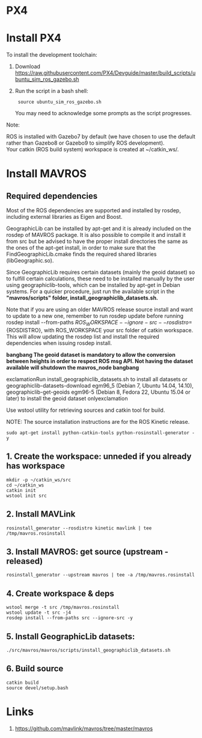 # PX4

# Install PX4

To install the development toolchain:
1. Download https://raw.githubusercontent.com/PX4/Devguide/master/build_scripts/ubuntu_sim_ros_gazebo.sh        
2. Run the script in a bash shell:

        source ubuntu_sim_ros_gazebo.sh

    You may need to acknowledge some prompts as the script progresses.

Note:

   ROS is installed with Gazebo7 by default (we have chosen to use the default rather than Gazebo8 or Gazebo9 to simplify ROS development).      
   Your catkin (ROS build system) workspace is created at ~/catkin_ws/.

# Install MAVROS

## Required dependencies

Most of the ROS dependencies are supported and installed by rosdep, including external libraries as Eigen and Boost.

GeographicLib can be installed by apt-get and it is already included on the rosdep of MAVROS package. It is also possible to compile it and install it from src but be advised to have the proper install directories the same as the ones of the apt-get install, in order to make sure that the FindGeographicLib.cmake finds the required shared libraries (libGeographic.so).

Since GeographicLib requires certain datasets (mainly the geoid dataset) so to fulfill certain calculations, these need to be installed manually by the user using geographiclib-tools, which can be installed by apt-get in Debian systems. For a quicker procedure, just run the available script in the **"mavros/scripts" folder, install_geographiclib_datasets.sh.**

Note that if you are using an older MAVROS release source install and want to update to a new one, remember to run rosdep update before running rosdep install --from-paths ${ROS_WORKSPACE} --ignore-src --rosdistro=${ROSDISTRO}, with ROS_WORKSPACE your src folder of catkin workspace. This will allow updating the rosdep list and install the required dependencies when issuing rosdep install.

**bangbang The geoid dataset is mandatory to allow the conversion between heights in order to respect ROS msg API. Not having the dataset available will shutdown the mavros_node bangbang**

exclamationRun install_geographiclib_datasets.sh to install all datasets or geographiclib-datasets-download egm96_5 (Debian 7, Ubuntu 14.04, 14.10), geographiclib-get-geoids egm96-5 (Debian 8, Fedora 22, Ubuntu 15.04 or later) to install the geoid dataset onlyexclamation

Use wstool utility for retrieving sources and catkin tool for build.

NOTE: The source installation instructions are for the ROS Kinetic release.

    sudo apt-get install python-catkin-tools python-rosinstall-generator -y

## 1. Create the workspace: unneded if you already has workspace

    mkdir -p ~/catkin_ws/src
    cd ~/catkin_ws
    catkin init
    wstool init src

## 2. Install MAVLink

    rosinstall_generator --rosdistro kinetic mavlink | tee /tmp/mavros.rosinstall

## 3. Install MAVROS: get source (upstream - released)
    rosinstall_generator --upstream mavros | tee -a /tmp/mavros.rosinstall

## 4. Create workspace & deps
    wstool merge -t src /tmp/mavros.rosinstall
    wstool update -t src -j4
    rosdep install --from-paths src --ignore-src -y

## 5. Install GeographicLib datasets:
    ./src/mavros/mavros/scripts/install_geographiclib_datasets.sh

## 6. Build source
    catkin build
    source devel/setup.bash
    
# Links

1. https://github.com/mavlink/mavros/tree/master/mavros
